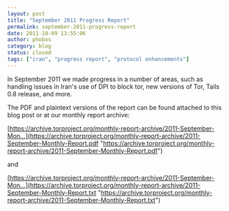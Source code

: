 ```yaml
---
layout: post
title: "September 2011 Progress Report"
permalink: september-2011-progress-report
date: 2011-10-09 13:55:06
author: phobos
category: blog
status: closed
tags: ["iran", "progress report", "protocol enhancements"]
---
```


In September 2011 we made progress in a number of areas, such as handling issues in Iran's use of DPI to block tor, new versions of Tor, Tails 0.8 release, and more.

The PDF and plaintext versions of the report can be found attached to this blog post or at our monthly report archive:

[https://archive.torproject.org/monthly-report-archive/2011-September-Mon...](https://archive.torproject.org/monthly-report-archive/2011-September-Monthly-Report.pdf "https://archive.torproject.org/monthly-report-archive/2011-September-Monthly-Report.pdf")

and

[https://archive.torproject.org/monthly-report-archive/2011-September-Mon...](https://archive.torproject.org/monthly-report-archive/2011-September-Monthly-Report.txt "https://archive.torproject.org/monthly-report-archive/2011-September-Monthly-Report.txt")
